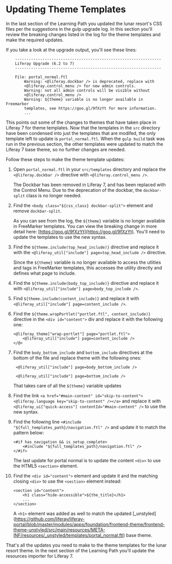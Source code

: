 # Updating Theme Templates

In the last section of the Learning Path you updated the lunar resort's CSS
files per the suggestions in the gulp upgrade log. In this section you'll review
the breaking changes listed in the log for the theme templates and make the 
required updates.

If you take a look at the upgrade output, you'll see these lines:

        ----------------------------------------------------------------
        Liferay Upgrade (6.2 to 7)
        ----------------------------------------------------------------

        File: portal_normal.ftl
            Warning: <@liferay.dockbar /> is deprecated, replace with 
            <@liferay.control_menu /> for new admin controls.
            Warning: not all admin controls will be visible without 
            <@liferay.control_menu />
            Warning: ${theme} variable is no longer available in Freemarker 
            templates, see https://goo.gl/9fXzYt for more information.
            ...
            
This points out some of the changes to themes that have taken place in Liferay 
7 for theme templates. Now that the templates in the `src` directory have been 
condensed into just the templates that are modifed, the only template left to
update is `portal_normal.ftl`. When the `gulp build` task was run in the
previous section, the other templates were updated to match the Liferay 7 base
theme, so no further changes are needed.

Follow these steps to make the theme template updates:

1.  Open `portal_normal.ftl` in your `src/templates` directory and replace the
    `<@liferay.dockbar />` directive with `<@liferay.control_menu />`.

    The Dockbar has been removed in Liferay 7, and has been replaced with the
    Control Menu. Due to the deprecation of the dockbar, the `dockbar-split`
    class is no longer needed.
    
2.  Find the `<body class="${css_class} dockbar-split">` element and remove
    `dockbar-split`.
    
    As you can see from the log, the `${theme}` variable is no longer available
    in FreeMarker templates. You can view the breaking change in more detail
    here: [https://goo.gl/9fXzYt](https://goo.gl/9fXzYt). You'll need to update
    the templates to use the new syntax.
    
3.  Find the `${theme.include(top_head_include)}` directive and replace it with
    the `<@liferay_util["include"] page=top_head_include />` directive.

    Since the `${theme}` variable is no longer available to access the utlities 
    and tags in FreeMarker templates, this accesses the utility directly and
    defines what page to include.
    
4.  Find the `${theme.include(body_top_include)}` directive and replace it with
    `<@liferay_util["include"] page=body_top_include />`.

5.  Find `${theme.include(content_include)}` and replace it with 
    `<@liferay_util["include"] page=content_include />`.    

6.  Find the `${theme.wrapPortlet("portlet.ftl", content_include)}` directive in
    the `<div id="content">` div and replace it with the following one:
    
        <@liferay_theme["wrap-portlet"] page="portlet.ftl">
            <@liferay_util["include"] page=content_include />
        </@>

7. Find the `body_bottom_include` and `bottom_include` directives at the
   bottom of the file and replace theme with the following ones:
   
        <@liferay_util["include"] page=body_bottom_include />

        <@liferay_util["include"] page=bottom_include />

    That takes care of all the `${theme}` variable updates
        
8.  Find the link `<a href="#main-content" id="skip-to-content">
    <@liferay.language key="skip-to-content" /></a>` and replace it with 
    `<@liferay_ui["quick-access"] contentId="#main-content" />` to use the new
    syntax.
    
9.  Find the following line 
    `<#include "${full_templates_path}/navigation.ftl" />` and update it to
    match the pattern below:
    
        <#if has_navigation && is_setup_complete>
            <#include "${full_templates_path}/navigation.ftl" />
        </#if>
        
    The last update for portal normal is to update the content `<div>` to use 
    the HTML5 `<section>` element.

10. Find the `<div id="content">` element and update it and the matching closing
    `<div>` to use the `<section>` element instead:
    
        <section id="content">
            <h1 class="hide-accessible">${the_title}</h1>
            ...
        </section>
        
    A `<h1>` element was added as well to match the updated 
    [_unstyled] (https://github.com/liferay/liferay-portal/blob/master/modules/apps/foundation/frontend-theme/frontend-theme-unstyled/src/main/resources/META-INF/resources/_unstyled/templates/portal_normal.ftl)
    base theme.
    
That's all the updates you need to make to the theme templates for the lunar
resort theme. In the next section of the Learning Path you'll update the
resources importer for Liferay 7.
